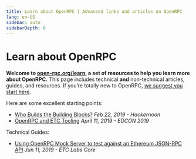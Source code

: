 ```yaml
---
title: Learn about OpenRPC | Advanced links and articles on OpenRPC
lang: en-US
sidebar: auto
sidebarDepth: 0
---
```


# Learn about OpenRPC

**Welcome to [open-rpc.org/learn](/learn/), a set of resources to help you learn more about OpenRPC.** This page includes technical **and** non-technical articles, guides, and resources. If you’re totally new to OpenRPC, [we suggest you start here](/beginners/).

Here are some excellent starting points:
- [Who Builds the Building Blocks?](https://hackernoon.com/who-builds-the-building-blocks-9e358d5e0753) *Feb 22, 2019 - Hackernoon*
- [OpenRPC and ETC Tooling](https://youtu.be/UgSPMZ9FQ4Q?t=379) *April 11, 2019 - EDCON 2019*

Technical Guides:

- [Using OpenRPC Mock Server to test against an Ethereum JSON-RPC API](https://medium.com/etclabscore/using-openrpc-mock-server-to-test-against-an-ethereum-json-rpc-api-50b86b6d02d6) *Jun 11, 2019 - ETC Labs Core*
